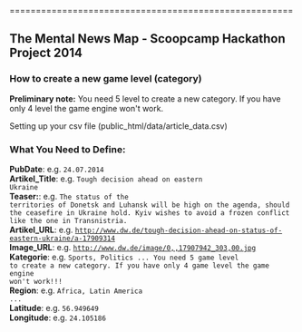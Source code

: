 ======================================================
<h2>The Mental News Map - Scoopcamp Hackathon Project 2014</h2>


<h3>How to create a new game level (category)</h3>


<b>Preliminary note:</b> You need 5 level to create a new category. If you have only 4 level the game engine won't work.

Setting up your csv file (public_html/data/article_data.csv)<br>

<h3>What You Need to Define:</h3>

<b>PubDate</b>: e.g. <code>24.07.2014</code><br>
<b>Artikel_Title</b>: e.g. <code>Tough decision ahead on eastern Ukraine</code><br>
<b>Teaser:</b>: e.g. <code>The status of the territories of Donetsk and Luhansk will be high on the agenda, should the ceasefire in Ukraine hold. Kyiv wishes to avoid a frozen conflict like the one in Transnistria.</code><br>
<b>Artikel_URL</b>: e.g. <code>http://www.dw.de/tough-decision-ahead-on-status-of-eastern-ukraine/a-17909314</code><br>
<b>Image_URL</b>: e.g. <code>http://www.dw.de/image/0,,17907942_303,00.jpg</code><br>
<b>Kategorie</b>: e.g. <code>Sports, Politics ... You need 5 game level to create a new category. If you have only 4 game level the game engine won't work!!!</code><br>
<b>Region</b>: e.g. <code>Africa, Latin America ...</code><br>
<b>Latitude</b>: e.g. <code>56.949649</code><br>
<b>Longitude</b>: e.g. <code>24.105186</code><br>



